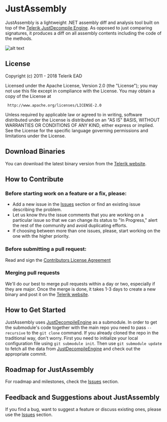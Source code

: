 # JustAssembly

JustAssembly is a lightweight .NET assembly diff and analysis tool built on top of the [Telerik JustDecompile Engine](https://github.com/telerik/JustDecompileEngine). As opposed to just comparing signatures, it produces a diff on all assembly contents including the code of the methods.

![alt text](https://d585tldpucybw.cloudfront.net/sfimages/default-source/productsimages/justassembly/how-it-works.png)

## License

Copyright (c) 2011 - 2018 Telerik EAD

Licensed under the Apache License, Version 2.0 (the "License"); you may not use this file except in compliance with the License. You may obtain a copy of the License at

     http://www.apache.org/licenses/LICENSE-2.0

Unless required by applicable law or agreed to in writing, software distributed under the License is distributed on an "AS IS" BASIS, WITHOUT WARRANTIES OR CONDITIONS OF ANY KIND, either express or implied. See the License for the specific language governing permissions and limitations under the License.

## Download Binaries

You can download the latest binary version from the [Telerik website](http://www.telerik.com/justassembly).

## How to Contribute

### Before starting work on a feature or a fix, please:

* Add a new issue in the [Issues](https://github.com/telerik/JustAssembly/issues) section or find an existing issue describing the problem.
* Let us know thru the issue comments that you are working on a particular issue so that we can change its status to "In Progress," alert the rest of the community and avoid duplicating efforts.
* If choosing between more than one issues, please, start working on the one with the higher priority.

### Before submitting a pull request:

Read and sign the [Contributors License Agreement](https://docs.google.com/a/telerik.com/forms/d/1NHkl8cWYOU4kwiyBZi0o745mMbNk7Y-esYmBgCEMakM/viewform)

### Merging pull requests

We'll do our best to merge pull requests within a day or two, especially if they are major. Once the merge is done, it takes 1-3 days to create a new binary and post it on the [Telerik website](http://www.telerik.com/justassembly).

## How to Get Started

JustAssembly uses [JustDecompileEngine](https://github.com/telerik/JustDecompileEngine) as a submodule. In order to get the submodule's code together with the main repo you need to pass `--recursive` to the `git clone` command. If you already cloned the repo in the traditional way, don't worry. First you need to initialize your local configuration file using `git submodule init`. Then use `git submodule update` to fetch all the data from [JustDecompileEngine](https://github.com/telerik/JustDecompileEngine) and check out the appropriate commit.

## Roadmap for JustAssembly

For roadmap and milestones, check the [Issues](https://github.com/telerik/JustAssembly/issues) section.

## Feedback and Suggestions about JustAssembly

If you find a bug, want to suggest a feature or discuss existing ones, please use the [Issues](https://github.com/telerik/JustAssembly/issues) section.
